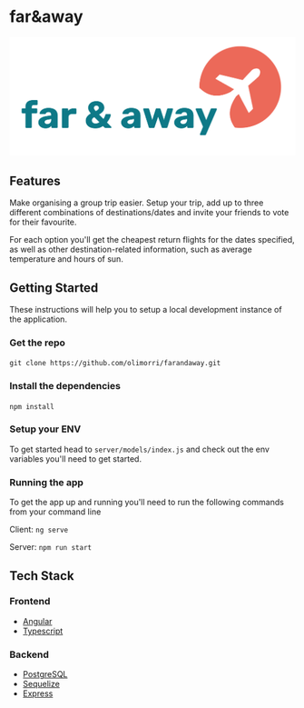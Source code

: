 # far&away
![><](https://github.com/olimorri/farandaway/blob/main/far%26awaytextlogo.png)

## Features

Make organising a group trip easier. Setup your trip, add up to three different combinations of destinations/dates and invite your friends to vote for their favourite.

For each option you'll get the cheapest return flights for the dates specified, as well as other destination-related information, such as average temperature and hours of sun.

## Getting Started

These instructions will help you to setup a local development instance of the application.

### Get the repo

`git clone https://github.com/olimorri/farandaway.git`

### Install the dependencies

`npm install`

### Setup your ENV

To get started head to `server/models/index.js` and check out the env variables you'll need to get started.

### Running the app

To get the app up and running you'll need to run the following commands from your command line

Client: `ng serve`

Server: `npm run start`

## Tech Stack

### Frontend

- [Angular](https://angular.io/)
- [Typescript](https://www.typescriptlang.org/)

### Backend
- [PostgreSQL](https://www.postgresql.org/)
- [Sequelize](https://sequelize.org/master/)
- [Express](https://expressjs.com/)
